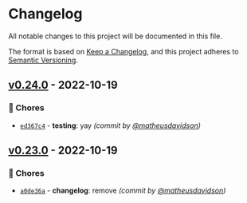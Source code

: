 # Changelog
All notable changes to this project will be documented in this file.

The format is based on [Keep a Changelog](https://keepachangelog.com/en/1.0.0/),
and this project adheres to [Semantic Versioning](https://semver.org/spec/v2.0.0.html).

## [v0.24.0] - 2022-10-19
### :wrench: Chores
- [`ed367c4`](https://github.com/matheusdavidson/automation-test/commit/ed367c415477cfb635e7788824170d6f7284f077) - **testing**: yay *(commit by [@matheusdavidson](https://github.com/matheusdavidson))*


## [v0.23.0] - 2022-10-19
### :wrench: Chores
- [`a0de36a`](https://github.com/matheusdavidson/automation-test/commit/a0de36a2a3cea6386d87277992928b5b3355ba32) - **changelog**: remove *(commit by [@matheusdavidson](https://github.com/matheusdavidson))*


[v0.23.0]: https://github.com/matheusdavidson/automation-test/compare/v0.22.0...v0.23.0
[v0.24.0]: https://github.com/matheusdavidson/automation-test/compare/v0.23.0...v0.24.0